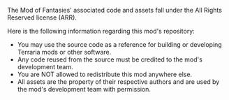 ﻿The Mod of Fantasies' associated code and assets fall under the All Rights Reserved license (ARR).

Here is the following information regarding this mod's repository:

- You may use the source code as a reference for building or developing Terraria mods or other software.
- Any code reused from the source must be credited to the mod's development team.
- You are NOT allowed to redistribute this mod anywhere else.
- All assets are the property of their respective authors and are used by the mod's development team with permission.